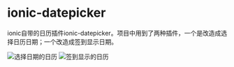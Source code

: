 # ionic-datepicker
ionic自带的日历插件ionic-datepicker。项目中用到了两种插件，一个是改造成选择日历日期；一个改造成签到显示日期。

![选择日期的日历](/images/selectTime.png)
![签到显示的日历](/images/signUp.png)
